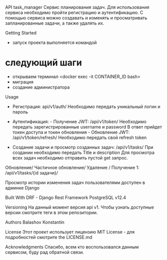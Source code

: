 API task_manager
Сервис планирования задач.
Для использования сервиса необходимо пройти регистрацию и аутентификацию.
С помощью сервиса можно создавать и изменять и просматривать 
запланированные задачи, а также удалять их.

Getting Started
- запуск проекта выполняется командой <docker-compose up>
# следующий шаги
 - открываем терминал <docker exec -it CONTAINER_ID bash>
 - миграция <python manage.py migrate>
 - создание администратора <python manage.py createsuperuser>
 
Usage

- Регистрация: api/v1/auth/
Необходимо передать уникальный логин и пароль

- Аутентификация: 
      - Получение JWT: /api/v1/token/ 
          Необходимо передать зарегистрированные username и password
          В ответ прийдет токен доступа и токен обновления
      - Обновление JWT: /api/v1/token/refresh/
          Необходимо передать свой refresh token

- Создание задачи и просмотр созданных задач: /api/v1/tasks/
    При создании необходимо передать Title и  description
    Для просмотра всех задач необходимо отправить пустой get запрос.
    
Обновление/ Частичное обновление/ Удаление / Получение 1: /api/v1/tasks/{id задачи}/


Просмотр истории изменения задач пользователями доступен в админке Django


Built With
DRF - Django Rest Framework
PostgreSQL v12.4

Versioning
На данный момент версия api v1. Чтобы узнать доступные версии смотрите теги в этом репозитории.

Authors
Balashov Konstantin

License
Этот проект использует лицензию MIT License - для подробностей смотрите  the LICENSE.md 

Acknowledgments
Спасибо, всем кто воспользовался данным сервисом, буду рад обратной связи.